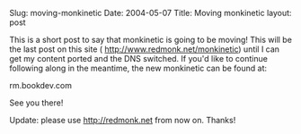 Slug: moving-monkinetic
Date: 2004-05-07
Title: Moving monkinetic
layout: post

This is a short post to say that monkinetic is going to be moving! This will be the last post on this site ( http://www.redmonk.net/monkinetic) until I can get my content ported and the DNS switched. If you&#39;d like to continue following along in the meantime, the new monkinetic can be found at:

rm.bookdev.com

See you there!

Update: please use http://redmonk.net from now on. Thanks!
